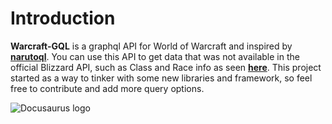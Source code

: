 # Introduction

**Warcraft-GQL** is a graphql API for World of Warcraft and inspired by **[narutoql](https://narutoql.com/)**. You can use this API to get data that was not available in the official Blizzard API, such as Class and Race info as seen **[here](https://worldofwarcraft.com/en-us/game/races/human)**. This project started as a way to tinker with some new libraries and framework, so feel free to contribute and add more query options.

<!-- | Key    | Type  | Description |
| ------ | ----- | ----------- |
| Header | Title | alrightthy  |
| Header | Title | alrightthy  |
| Header | Title | alrightthy  |
| Header | Title | alrightthy  |
| Header | Title | alrightthy  | -->

![Docusaurus logo](/img/warcraft-logo.png)
